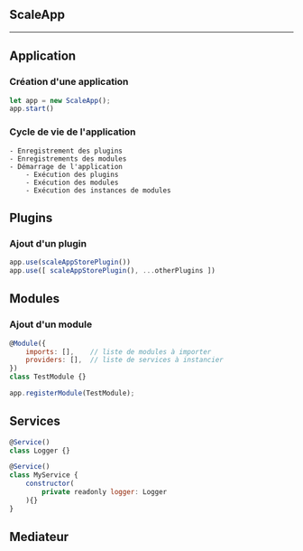 ## ScaleApp
------

## Application

### Création d'une application
```JavaScript
let app = new ScaleApp();
app.start()
```

### Cycle de vie de l'application
```
- Enregistrement des plugins
- Enregistrements des modules
- Démarrage de l'application
    - Exécution des plugins
    - Exécution des modules
    - Exécution des instances de modules
```

## Plugins

### Ajout d'un plugin
```JavaScript
app.use(scaleAppStorePlugin())
app.use([ scaleAppStorePlugin(), ...otherPlugins ])
```

## Modules

### Ajout d'un module
```JavaScript
@Module({
    imports: [],    // liste de modules à importer
    providers: [],  // liste de services à instancier
})
class TestModule {}

app.registerModule(TestModule);
```

## Services

```JavaScript
@Service()
class Logger {}

@Service()
class MyService {
    constructor(
        private readonly logger: Logger
    ){}
}
```

## Mediateur

